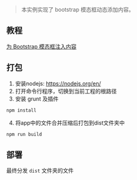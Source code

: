 > 本实例实现了 bootstrap 模态框动态添加内容。

## 教程

[为 Bootstrap 模态框注入内容](https://riafan.com/bootstrap-modal-injection.html)

## 打包

1. 安装nodejs: https://nodejs.org/en/
2. 打开命令行程序，切换到当前工程的根路径
3. 安装 grunt 及插件

```bash
npm install
```
4. 将app中的文件合并压缩后打包到dist文件夹中

```bash
npm run build
```

## 部署

最终分发 `dist` 文件夹的文件